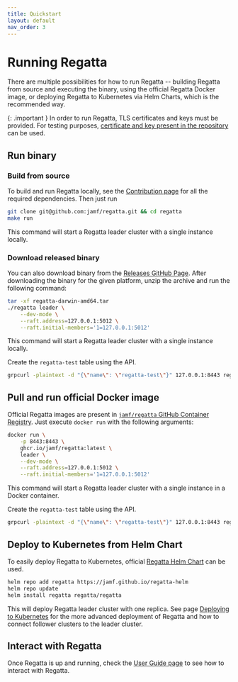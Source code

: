 ```yaml
---
title: Quickstart
layout: default
nav_order: 3
---
```


# Running Regatta

There are multiple possibilities for how to run Regatta -- building Regatta from source and executing the binary,
using the official Regatta Docker image, or deploying Regatta to Kubernetes via Helm Charts, which is the
recommended way.

{: .important }
In order to run Regatta, TLS certificates and keys must be provided. For testing purposes,
[certificate and key present in the repository](https://github.com/jamf/regatta/tree/cfc58f0205484b0c8a24c7cbcc0be8563b7cf6a5/hack)
can be used.

## Run binary

### Build from source

To build and run Regatta locally, see the [Contribution page](contributing.md) for all
the required dependencies. Then just run

```bash
git clone git@github.com:jamf/regatta.git && cd regatta
make run
```

This command will start a Regatta leader cluster with a single instance locally.

### Download released binary

You can also download binary from the [Releases GitHub Page](https://github.com/jamf/regatta/releases).
After downloading the binary for the given platform, unzip the archive and run the following command:

```bash
tar -xf regatta-darwin-amd64.tar
./regatta leader \
    --dev-mode \
    --raft.address=127.0.0.1:5012 \
    --raft.initial-members='1=127.0.0.1:5012'
```
This command will start a Regatta leader cluster with a single instance locally.

Create the `regatta-test` table using the API.
```bash
grpcurl -plaintext -d "{\"name\": \"regatta-test\"}" 127.0.0.1:8443 regatta.v1.Tables/Create
```

## Pull and run official Docker image

Official Regatta images are present in
[`jamf/regatta` GitHub Container Registry](https://github.com/jamf/regatta/pkgs/container/regatta).
Just execute `docker run` with the following arguments:

```bash
docker run \
    -p 8443:8443 \
    ghcr.io/jamf/regatta:latest \
    leader \
    --dev-mode \
    --raft.address=127.0.0.1:5012 \
    --raft.initial-members='1=127.0.0.1:5012'
```

This command will start a Regatta leader cluster with a single instance in a Docker container.

Create the `regatta-test` table using the API.
```bash
grpcurl -plaintext -d "{\"name\": \"regatta-test\"}" 127.0.0.1:8443 regatta.v1.Tables/Create
```

## Deploy to Kubernetes from Helm Chart

To easily deploy Regatta to Kubernetes, official [Regatta Helm Chart](https://github.com/jamf/regatta-helm) can be used.

```bash
helm repo add regatta https://jamf.github.io/regatta-helm
helm repo update
helm install regatta regatta/regatta
```

This will deploy Regatta leader cluster with one replica. See page
[Deploying to Kubernetes](operations_guide/deploying_to_kubernetes.md) for the more advanced deployment
of Regatta and how to connect follower clusters to the leader cluster.

## Interact with Regatta

Once Regatta is up and running, check the [User Guide page](user_guide/index.md) to see how
to interact with Regatta.
